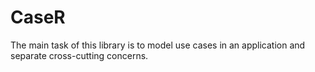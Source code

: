 # CaseR
The main task of this library is to model use cases in an application and separate cross-cutting concerns.
